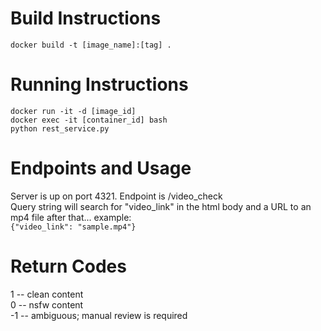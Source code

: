 # Build Instructions
```docker build -t [image_name]:[tag] .```

# Running Instructions
```docker run -it -d [image_id]```  
```docker exec -it [container_id] bash```  
```python rest_service.py```

# Endpoints and Usage
Server is up on port 4321. 
Endpoint is /video_check  
Query string will search for "video_link" in the html body and a URL to an mp4 file after that... example:  
```{"video_link": "sample.mp4"}```

# Return Codes
1  -- clean content  
0  -- nsfw content  
-1 -- ambiguous; manual review is required


